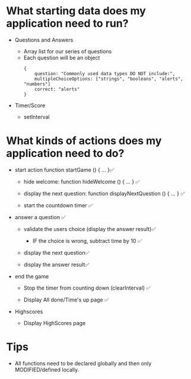 # What starting data does my application need to run?

- Questions and Answers
    - Array list for our series of questions
    - Each question will be an object
        ```
        {
            question: "Commonly used data types DO NOT include:",
            multipleChoiceOptions: ["strings", "booleans", "alerts", "numbers"]
            correct: "alerts"
        }
        ```
- Timer/Score 

    - setInterval

# What kinds of actions does my application need to do?

- start action
function startGame () { ... }✅

    - hide welcome:
    function hideWelcome () { ... } ✅

    - display the next question:
    function displayNextQuestion () { ... } ✅

    - start the countdown timer ✅


- answer a question ✅

    - validate the users choice (display the answer result)✅

        - IF the choice is wrong, subtract time by 10 ✅

    - display the next question✅

    - display the answer result✅

- end the game

    - Stop the timer from counting down (clearInterval) ✅

    - Display All done/Time's up page ✅

- Highscores

    - Display HighScores page



# Tips

- All functions need to be declared globally and then only MODIFIED/defined locally.